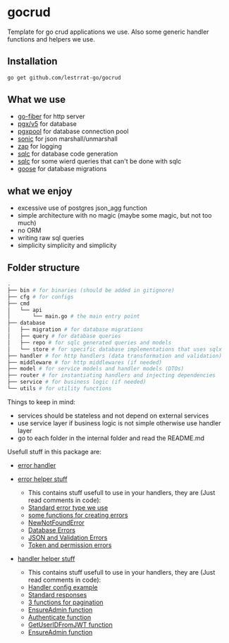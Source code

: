 # gocrud

Template for go crud applications we use. Also some generic handler functions and helpers we use.

## Installation

```bash
go get github.com/lestrrat-go/gocrud
```

## What we use

- [go-fiber](https://github.com/gofiber/fiber)
 for http server
- [pgx/v5](https://github.com/jackc/pgx)
 for database
- [pgxpool](https://github.com/jackc/pgx-pool)
 for database connection pool
- [sonic](https://github.com/bytedance/sonic)
 for json marshall/unmarshall
- [zap](https://github.com/uber-go/zap)
 for logging
- [sqlc](https://github.com/sqlc-dev/sqlc)
 for database code generation
- [sqlc](https://github.com/jmoiron/sqlx)
 for some wierd queries that can't be done with sqlc
- [goose](https://github.com/pressly/goose)
 for database migrations

## what we enjoy

- excessive use of postgres json_agg function
- simple architecture with no magic (maybe some magic, but not too much)
- no ORM
- writing raw sql queries
- simplicity simplicity and simplicity

## Folder structure

```bash
.
├── bin # for binaries (should be added in gitignore)
├── cfg # for configs
├── cmd
│   └── api
│       └── main.go # the main entry point
├── database
│   ├── migration # for database migrations
│   ├── query # for database queries
│   ├── repo # for sqlc generated queries and models 
│   └── store # for specific database implementations that uses sqlx
├── handler # for http handlers (data transformation and validation)
├── middleware # for http middlewares (if needed)
├── model # for service models and handler models (DTOs)
├── router # for instantiating handlers and injecting dependencies
├── service # for business logic (if needed)
└── utils # for utility functions 

```

Things to keep in mind:

- services should be stateless and not depend on external services
- use service layer if business logic is not simple otherwise use handler layer
- go to each folder in the internal folder and read the README.md

Usefull stuff in this package are:

- [error handler](https://github.com/dargasht/gocrud/blob/main/error_handler.go)

- [error helper stuff](https://github.com/dargasht/gocrud/blob/main/error_helper.go)
  - This contains stuff usefull to use in your handlers, they are (Just read comments in code):
  - [Standard error type we use](https://github.com/dargasht/gocrud/blob/main/error_helper.go#L32)
  - [some functions for creating errors](https://github.com/dargasht/gocrud/blob/main/error_helper.go#L45)
  - [NewNotFoundError](https://github.com/dargasht/gocrud/blob/main/error_helper.go#L58)
  - [Database Errors](https://github.com/dargasht/gocrud/blob/main/error_helper.go#L69)
  - [JSON and Validation Errors](https://github.com/dargasht/gocrud/blob/main/error_helper.go#L139)
  - [Token and permission errors](https://github.com/dargasht/gocrud/blob/main/error_helper.go#L162)

- [handler helper stuff](https://github.com/dargasht/gocrud/blob/main/handler_helper.go)
  - This contains stuff usefull to use in your handlers, they are (Just read comments in code):
  - [Handler config example](https://github.com/dargasht/gocrud/blob/main/handler_helper.go#L13)
  - [Standard responses](https://github.com/dargasht/gocrud/blob/main/handler_helper.go#L32)
  - [3 functions for pagination](https://github.com/dargasht/gocrud/blob/main/handler_helper.go#L78)
  - [EnsureAdmin function](https://github.com/dargasht/gocrud/blob/main/handler_helper.go#L145)
  - [Authenticate function](https://github.com/dargasht/gocrud/blob/main/handler_helper.go#L161)
  - [GetUserIDFromJWT function](https://github.com/dargasht/gocrud/blob/main/handler_helper.go#L190)
  - [EnsureAdmin function](https://github.com/dargasht/gocrud/blob/main/handler_helper.go#L145)
